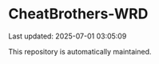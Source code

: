 # CheatBrothers-WRD

Last updated: 2025-07-01 03:05:09

This repository is automatically maintained.
